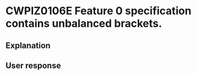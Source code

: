 # CWPIZ0106E Feature 0 specification contains unbalanced brackets.

## Explanation

## User response